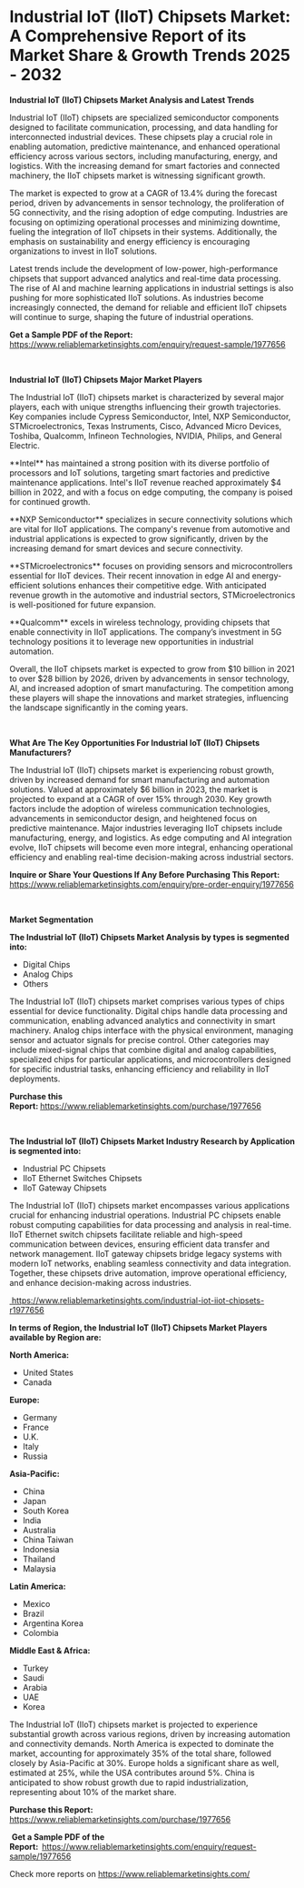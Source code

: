 <p><h1>Industrial IoT (IIoT) Chipsets Market: A Comprehensive Report of its Market Share & Growth Trends 2025 - 2032</h1></p><p><strong>Industrial IoT (IIoT) Chipsets Market Analysis and Latest Trends</strong></p>
<p><p>Industrial IoT (IIoT) chipsets are specialized semiconductor components designed to facilitate communication, processing, and data handling for interconnected industrial devices. These chipsets play a crucial role in enabling automation, predictive maintenance, and enhanced operational efficiency across various sectors, including manufacturing, energy, and logistics. With the increasing demand for smart factories and connected machinery, the IIoT chipsets market is witnessing significant growth.</p><p>The market is expected to grow at a CAGR of 13.4% during the forecast period, driven by advancements in sensor technology, the proliferation of 5G connectivity, and the rising adoption of edge computing. Industries are focusing on optimizing operational processes and minimizing downtime, fueling the integration of IIoT chipsets in their systems. Additionally, the emphasis on sustainability and energy efficiency is encouraging organizations to invest in IIoT solutions.</p><p>Latest trends include the development of low-power, high-performance chipsets that support advanced analytics and real-time data processing. The rise of AI and machine learning applications in industrial settings is also pushing for more sophisticated IIoT solutions. As industries become increasingly connected, the demand for reliable and efficient IIoT chipsets will continue to surge, shaping the future of industrial operations.</p></p>
<p><strong>Get a Sample PDF of the Report:&nbsp;</strong> <a href="https://www.reliablemarketinsights.com/enquiry/request-sample/1977656?utm_campaign=3314&utm_medium=2&utm_source=Github&utm_content=ia&utm_term=07042025&utm_id=industrial-iot-iiot-chipsets">https://www.reliablemarketinsights.com/enquiry/request-sample/1977656</a></p>
<p>&nbsp;</p>
<p><strong>Industrial IoT (IIoT) Chipsets Major Market Players</strong></p>
<p><p>The Industrial IoT (IIoT) chipsets market is characterized by several major players, each with unique strengths influencing their growth trajectories. Key companies include Cypress Semiconductor, Intel, NXP Semiconductor, STMicroelectronics, Texas Instruments, Cisco, Advanced Micro Devices, Toshiba, Qualcomm, Infineon Technologies, NVIDIA, Philips, and General Electric.</p><p>**Intel** has maintained a strong position with its diverse portfolio of processors and IoT solutions, targeting smart factories and predictive maintenance applications. Intel's IIoT revenue reached approximately $4 billion in 2022, and with a focus on edge computing, the company is poised for continued growth.</p><p>**NXP Semiconductor** specializes in secure connectivity solutions which are vital for IIoT applications. The company's revenue from automotive and industrial applications is expected to grow significantly, driven by the increasing demand for smart devices and secure connectivity.</p><p>**STMicroelectronics** focuses on providing sensors and microcontrollers essential for IIoT devices. Their recent innovation in edge AI and energy-efficient solutions enhances their competitive edge. With anticipated revenue growth in the automotive and industrial sectors, STMicroelectronics is well-positioned for future expansion.</p><p>**Qualcomm** excels in wireless technology, providing chipsets that enable connectivity in IIoT applications. The company’s investment in 5G technology positions it to leverage new opportunities in industrial automation.</p><p>Overall, the IIoT chipsets market is expected to grow from $10 billion in 2021 to over $28 billion by 2026, driven by advancements in sensor technology, AI, and increased adoption of smart manufacturing. The competition among these players will shape the innovations and market strategies, influencing the landscape significantly in the coming years.</p></p>
<p>&nbsp;</p>
<p><strong>What Are The Key Opportunities For Industrial IoT (IIoT) Chipsets Manufacturers?</strong></p>
<p><p>The Industrial IoT (IIoT) chipsets market is experiencing robust growth, driven by increased demand for smart manufacturing and automation solutions. Valued at approximately $6 billion in 2023, the market is projected to expand at a CAGR of over 15% through 2030. Key growth factors include the adoption of wireless communication technologies, advancements in semiconductor design, and heightened focus on predictive maintenance. Major industries leveraging IIoT chipsets include manufacturing, energy, and logistics. As edge computing and AI integration evolve, IIoT chipsets will become even more integral, enhancing operational efficiency and enabling real-time decision-making across industrial sectors.</p></p>
<p><strong>Inquire or Share Your Questions If Any Before Purchasing This Report:</strong> <a href="https://www.reliablemarketinsights.com/enquiry/pre-order-enquiry/1977656?utm_campaign=3314&utm_medium=2&utm_source=Github&utm_content=ia&utm_term=07042025&utm_id=industrial-iot-iiot-chipsets">https://www.reliablemarketinsights.com/enquiry/pre-order-enquiry/1977656</a></p>
<p>&nbsp;</p>
<p><strong>Market Segmentation</strong></p>
<p><strong>The Industrial IoT (IIoT) Chipsets Market Analysis by types is segmented into:</strong></p>
<p><ul><li>Digital Chips</li><li>Analog Chips</li><li>Others</li></ul></p>
<p><p>The Industrial IoT (IIoT) chipsets market comprises various types of chips essential for device functionality. Digital chips handle data processing and communication, enabling advanced analytics and connectivity in smart machinery. Analog chips interface with the physical environment, managing sensor and actuator signals for precise control. Other categories may include mixed-signal chips that combine digital and analog capabilities, specialized chips for particular applications, and microcontrollers designed for specific industrial tasks, enhancing efficiency and reliability in IIoT deployments.</p></p>
<p><strong>Purchase this Report:&nbsp;</strong><a href="https://www.reliablemarketinsights.com/purchase/1977656?utm_campaign=3314&utm_medium=2&utm_source=Github&utm_content=ia&utm_term=07042025&utm_id=industrial-iot-iiot-chipsets">https://www.reliablemarketinsights.com/purchase/1977656</a></p>
<p>&nbsp;</p>
<p><strong>The Industrial IoT (IIoT) Chipsets Market Industry Research by Application is segmented into:</strong></p>
<p><ul><li>Industrial PC Chipsets</li><li>IIoT Ethernet Switches Chipsets</li><li>IIoT Gateway Chipsets</li></ul></p>
<p><p>The Industrial IoT (IIoT) chipsets market encompasses various applications crucial for enhancing industrial operations. Industrial PC chipsets enable robust computing capabilities for data processing and analysis in real-time. IIoT Ethernet switch chipsets facilitate reliable and high-speed communication between devices, ensuring efficient data transfer and network management. IIoT gateway chipsets bridge legacy systems with modern IoT networks, enabling seamless connectivity and data integration. Together, these chipsets drive automation, improve operational efficiency, and enhance decision-making across industries.</p></p>
<p><a href="https://www.reliablemarketinsights.com/industrial-iot-iiot-chipsets-r1977656?utm_campaign=3314&utm_medium=2&utm_source=Github&utm_content=ia&utm_term=07042025&utm_id=industrial-iot-iiot-chipsets">&nbsp;https://www.reliablemarketinsights.com/industrial-iot-iiot-chipsets-r1977656</a></p>
<p><strong>In terms of Region, the Industrial IoT (IIoT) Chipsets Market Players available by Region are:</strong></p>
<p>
    <p> <strong> North America: </strong>
        <ul>
            <li>United States</li>
            <li>Canada</li>
        </ul>
        </p> 
    <p> <strong> Europe: </strong>
        <ul>
            <li>Germany</li>
            <li>France</li>
            <li>U.K.</li>
            <li>Italy</li>
            <li>Russia</li>
        </ul>
        </p> 
    <p> <strong> Asia-Pacific: </strong>
        <ul>
            <li>China</li>
            <li>Japan</li>
            <li>South Korea</li>
            <li>India</li>
            <li>Australia</li>
            <li>China Taiwan</li>
            <li>Indonesia</li>
            <li>Thailand</li>
            <li>Malaysia</li>
        </ul>
        </p> 
    <p> <strong> Latin America: </strong>
        <ul>
            <li>Mexico</li>
            <li>Brazil</li>
            <li>Argentina Korea</li>
            <li>Colombia</li>
        </ul>
        </p> 
    <p> <strong> Middle East & Africa: </strong>
        <ul>
            <li>Turkey</li>
            <li>Saudi</li>
            <li>Arabia</li>
            <li>UAE</li>
            <li>Korea</li>
        </ul>
    </p>
    </p>
<p><p>The Industrial IoT (IIoT) chipsets market is projected to experience substantial growth across various regions, driven by increasing automation and connectivity demands. North America is expected to dominate the market, accounting for approximately 35% of the total share, followed closely by Asia-Pacific at 30%. Europe holds a significant share as well, estimated at 25%, while the USA contributes around 5%. China is anticipated to show robust growth due to rapid industrialization, representing about 10% of the market share.</p></p>
<p><strong>Purchase this Report: </strong><a href="https://www.reliablemarketinsights.com/purchase/1977656?utm_campaign=3314&utm_medium=2&utm_source=Github&utm_content=ia&utm_term=07042025&utm_id=industrial-iot-iiot-chipsets">https://www.reliablemarketinsights.com/purchase/1977656</a></p>
<p>&nbsp;<strong>Get a Sample PDF of the Report:&nbsp;&nbsp;</strong><a href="https://www.reliablemarketinsights.com/enquiry/request-sample/1977656?utm_campaign=3314&utm_medium=2&utm_source=Github&utm_content=ia&utm_term=07042025&utm_id=industrial-iot-iiot-chipsets">https://www.reliablemarketinsights.com/enquiry/request-sample/1977656</a></p>
<p><strong></strong></p>
<p>Check more reports on <a href="https://www.reliablemarketinsights.com/?utm_campaign=3314&utm_medium=2&utm_source=Github&utm_content=ia&utm_term=07042025&utm_id=industrial-iot-iiot-chipsets">https://www.reliablemarketinsights.com/</a></p>